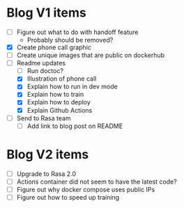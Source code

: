 # Blog V1 items
- [ ] Figure out what to do with handoff feature
  * Probably should be removed?
- [X] Create phone call graphic
- [ ] Create unique images that are public on dockerhub
- [ ] Readme updates
  - [ ] Run doctoc?
  - [X] Illustration of phone call
  - [X] Explain how to run in dev mode
  - [X] Explain how to train
  - [X] Explain how to deploy
  - [X] Explain Github Actions
- [ ] Send to Rasa team
  - [ ] Add link to blog post on README

# Blog V2 items
- [ ] Upgrade to Rasa 2.0
- [ ] Actions container did not seem to have the latest code?
- [ ] Figure out why docker compose uses public IPs
- [ ] Figure out how to speed up training